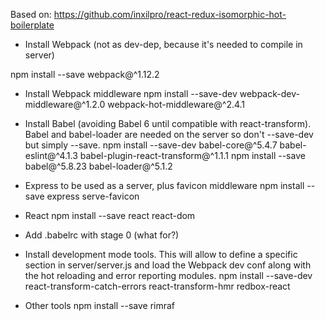 Based on:
https://github.com/inxilpro/react-redux-isomorphic-hot-boilerplate


* Install Webpack (not as dev-dep, because it's needed to compile in server)

npm install --save webpack@^1.12.2

* Install Webpack middleware
npm install --save-dev webpack-dev-middleware@^1.2.0 webpack-hot-middleware@^2.4.1

* Install Babel (avoiding Babel 6 until compatible with react-transform). Babel and babel-loader are needed on the server so don't --save-dev but simply --save.
npm install --save-dev babel-core@^5.4.7 babel-eslint@^4.1.3 babel-plugin-react-transform@^1.1.1
npm install --save babel@^5.8.23 babel-loader@^5.1.2

* Express to be used as a server, plus favicon middleware
npm install --save express serve-favicon

* React
npm install --save react react-dom

* Add .babelrc with stage 0 (what for?)

* Install development mode tools. This will allow to define a specific section in server/server.js and load the Webpack dev conf along with the hot reloading and error reporting modules.
npm install --save-dev react-transform-catch-errors react-transform-hmr redbox-react

* Other tools
npm install --save rimraf

